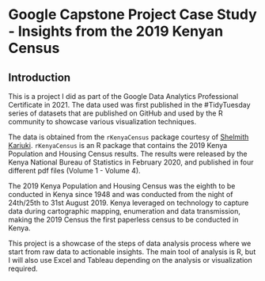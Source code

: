 # Google Capstone Project Case Study - Insights from the 2019 Kenyan Census

## Introduction

This is a project I did as part of the Google Data Analytics Professional Certificate in 2021. The data used was first published in the #TidyTuesday series of datasets that are published on GitHub and used by the R community to showcase various visualization techniques.

The data is obtained from the `rKenyaCensus` package courtesy of [Shelmith Kariuki](https://github.com/Shelmith-Kariuki).
`rKenyaCensus` is an R package that contains the 2019 Kenya Population and Housing Census results. The results were released by the Kenya National Bureau of Statistics in February 2020, and published in four different pdf files (Volume 1 - Volume 4).

The 2019 Kenya Population and Housing Census was the eighth to be conducted in Kenya since 1948 and was conducted from the night of 24th/25th to 31st August 2019. Kenya leveraged on technology to capture data during cartographic mapping, enumeration and data transmission, making the 2019 Census the first paperless census to be conducted in Kenya.

This project is a showcase of the steps of data analysis process where we start from raw data to actionable insights. The main tool of analysis is R, but I will also use Excel and Tableau depending on the analysis or visualization required.
